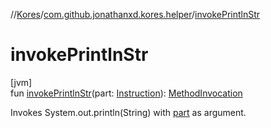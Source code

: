 //[Kores](../../index.md)/[com.github.jonathanxd.kores.helper](index.md)/[invokePrintlnStr](invoke-println-str.md)

# invokePrintlnStr

[jvm]\
fun [invokePrintlnStr](invoke-println-str.md)(part: [Instruction](../com.github.jonathanxd.kores/-instruction/index.md)): [MethodInvocation](../com.github.jonathanxd.kores.base/-method-invocation/index.md)

Invokes System.out.println(String) with [part](invoke-println-str.md) as argument.
